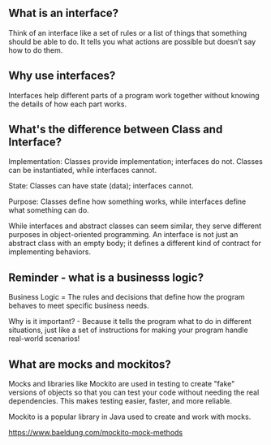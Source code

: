 

## What is an interface?

Think of an interface like a set of rules or a list of things that something should be able to do. 
It tells you what actions are possible but doesn’t say how to do them.

## Why use interfaces?

Interfaces help different parts of a program work together without knowing the details of how each part works. 

## What's the difference between Class and Interface?

Implementation: Classes provide implementation; interfaces do not. Classes can be instantiated, while interfaces cannot.

State: Classes can have state (data); interfaces cannot.

Purpose: Classes define how something works, while interfaces define what something can do.

 
While interfaces and abstract classes can seem similar, they serve different purposes in object-oriented programming. 
An interface is not just an abstract class with an empty body; it defines a different kind of contract for implementing behaviors.

## Reminder - what is a businesss logic?

Business Logic = The rules and decisions that define how the program behaves to meet specific business needs.

Why is it important? - Because it tells the program what to do in different situations, just like a set of instructions for making your program handle real-world scenarios!

## What are mocks and mockitos?

Mocks and libraries like Mockito are used in testing to create "fake" versions of objects so that you can test your code without needing the real dependencies. This makes testing easier, faster, and more reliable.

Mockito is a popular library in Java used to create and work with mocks.

https://www.baeldung.com/mockito-mock-methods

